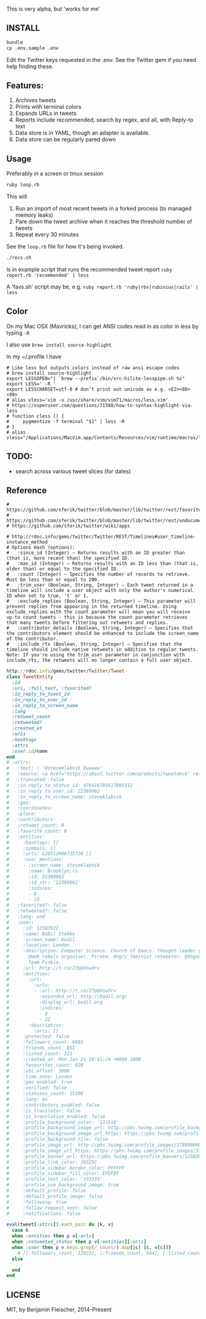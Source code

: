 This is very alpha, but 'works for me'

## INSTALL

```sh
bundle
cp .env.sample .env
```

Edit the Twitter keys requested in the .env.  See the Twitter gem if you need help finding these.

## Features:

1. Archives tweets
2. Prints with terminal colors
3. Expands URLs in tweets
4. Reports include recommended, search by regex, and all, with Reply-to text
5. Data store is in YAML, though an adapter is available.
6. Data store can be regularly pared down

## Usage

Preferably in a screen or tmux session

```sh
ruby loop.rb
```

This will

1. Run an import of most recent tweets in a forked process (to managed memory leaks)
2. Pare down the tweet archive when it reaches the threshold number of tweets
3. Repeat every 30 minutes

See the `loop.rb` file for how it's being invoked.

```sh
./recs.sh
```

Is in example script that runs the recommended tweet report `ruby report.rb 'recommended' | less`

A 'favs.sh' script may be, e.g. `ruby report.rb 'ruby|rbx|rubinius|rails' | less`

## Color

On my Mac OSX (Mavricks), I can get ANSI codes read in as color in less by typing `-R`

I also use `brew install source-highlight`

In my ~/.profile I have

```bashrc
# Like less but outputs colors instead of raw ansi escape codes
# brew install source-highlight
export LESSOPEN="| `brew --prefix`/bin/src-hilite-lesspipe.sh %s"
export LESS=' -R '
export LESSCHARSET=utf-8 # don't print out unicode as e.g. <E2><80><99>
# alias vless='vim -u /usr/share/vim/vim71/macros/less.vim'
# https://superuser.com/questions/71588/how-to-syntax-highlight-via-less
# function cless () {
#     pygmentize -f terminal "$1" | less -R
# }
# alias vless="/Applications/MacVim.app/Contents/Resources/vim/runtime/macros/less.sh"
```


## TODO:

* search across various tweet slices (for dates)

## Reference

```plain
# https://github.com/sferik/twitter/blob/master/lib/twitter/rest/favorites.rb
# https://github.com/sferik/twitter/blob/master/lib/twitter/rest/undocumented.rb
# https://github.com/sferik/twitter/wiki/apps

# http://rdoc.info/gems/twitter/Twitter/REST/Timelines#user_timeline-instance_method
# Options Hash (options):
#   :since_id (Integer) — Returns results with an ID greater than (that is, more recent than) the specified ID.
#   :max_id (Integer) — Returns results with an ID less than (that is, older than) or equal to the specified ID.
#   :count (Integer) — Specifies the number of records to retrieve. Must be less than or equal to 200.
#   :trim_user (Boolean, String, Integer) — Each tweet returned in a timeline will include a user object with only the author's numerical ID when set to true, 't' or 1.
#   :exclude_replies (Boolean, String, Integer) — This parameter will prevent replies from appearing in the returned timeline. Using exclude_replies with the count parameter will mean you will receive up-to count tweets - this is because the count parameter retrieves that many tweets before filtering out retweets and replies.
#   :contributor_details (Boolean, String, Integer) — Specifies that the contributors element should be enhanced to include the screen_name of the contributor.
#   :include_rts (Boolean, String, Integer) — Specifies that the timeline should include native retweets in addition to regular tweets. Note: If you're using the trim_user parameter in conjunction with include_rts, the retweets will no longer contain a full user object.
```

```ruby
http://rdoc.info/gems/twitter/Twitter/Tweet
class TweetEntity
  :id
  :uri, :full_text, :favorited?
  :in_reply_to_tweet_id
  :in_reply_to_user_id
  :in_reply_to_screen_name
  :lang
  :retweet_count
  :retweeted?
  :created_at
  :uris
  :hashtags
  :attrs
  :user.id/name
end
# :attrs:
#   :text: ! '@steveklabnik Ewwwww'
#   :source: <a href="https://about.twitter.com/products/tweetdeck" rel="nofollow">TweetDeck</a>
#   :truncated: false
#   :in_reply_to_status_id: 476416785617805312
#   :in_reply_to_user_id: 22386062
#   :in_reply_to_screen_name: steveklabnik
#   :geo:
#   :coordinates:
#   :place:
#   :contributors:
#   :retweet_count: 0
#   :favorite_count: 0
#   :entities:
#     :hashtags: []
#     :symbols: []
#     :urls: &70312086735720 []
#     :user_mentions:
#     - :screen_name: steveklabnik
#       :name: Brooklyn.rs
#       :id: 22386062
#       :id_str: '22386062'
#       :indices:
#       - 0
#       - 13
#   :favorited?: false
#   :retweeted?: false
#   :lang: und
#   :user:
#     :id: 12503922
#     :name: BoÐil Stokke
#     :screen_name: bodil
#     :location: London
#     :description: Computer Science. Church of Emacs. Thought leader @FutureAdLabs.
#       @web_rebels organiser. Pirate. Angry feminist retweeter. @dogecoin millionaire.
#       Team Pinkie.
#     :url: http://t.co/27pQVswdrv
#     :entities:
#       :url:
#         :urls:
#         - :url: http://t.co/27pQVswdrv
#           :expanded_url: http://bodil.org/
#           :display_url: bodil.org
#           :indices:
#           - 0
#           - 22
#       :description:
#         :urls: []
#     :protected: false
#     :followers_count: 6693
#     :friends_count: 851
#     :listed_count: 311
#     :created_at: Mon Jan 21 18:41:24 +0000 2008
#     :favourites_count: 820
#     :utc_offset: 3600
#     :time_zone: London
#     :geo_enabled: true
#     :verified: false
#     :statuses_count: 15108
#     :lang: en
#     :contributors_enabled: false
#     :is_translator: false
#     :is_translation_enabled: false
#     :profile_background_color: '131516'
#     :profile_background_image_url: http://pbs.twimg.com/profile_background_images/676775741/be2b8939ea2941d6676af93e30f011c8.jpeg
#     :profile_background_image_url_https: https://pbs.twimg.com/profile_background_images/676775741/be2b8939ea2941d6676af93e30f011c8.jpeg
#     :profile_background_tile: false
#     :profile_image_url: http://pbs.twimg.com/profile_images/378800000563736483/2fdd4774f1a941cdd8cd3b51fa46271a_normal.jpeg
#     :profile_image_url_https: https://pbs.twimg.com/profile_images/378800000563736483/2fdd4774f1a941cdd8cd3b51fa46271a_normal.jpeg
#     :profile_banner_url: https://pbs.twimg.com/profile_banners/12503922/1398767594
#     :profile_link_color: 30325C
#     :profile_sidebar_border_color: FFFFFF
#     :profile_sidebar_fill_color: EFEFEF
#     :profile_text_color: '333333'
#     :profile_use_background_image: true
#     :default_profile: false
#     :default_profile_image: false
#     :following: true
#     :follow_request_sent: false
#     :notifications: false

eval(tweet[:attrs]).each_pair do |k, v|
  case k
  when :entities then p v[:urls]
  when :retweeted_status then p v[:entities][:urls]
  when :user then p v.keys.grep(/_count/).map{|c| [c, v[c]]}
    # [[:followers_count, 12923], [:friends_count, 544], [:listed_count, 1029], [:favourites_count, 146], [:statuses_count, 25044]]
  else

  end
end
```



## LICENSE

MIT, by Benjamin Fleischer, 2014-Present
